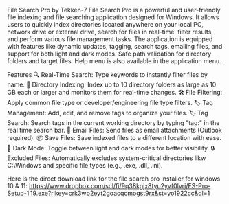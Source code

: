 File Search Pro by Tekken-7
File Search Pro is a powerful and user-friendly file indexing and file searching application designed for Windows. It allows users to quickly index directories located anywhere on your local PC, network drive or external drive, search for files in real-time, filter results, and perform various file management tasks. The application is equipped with features like dynamic updates, tagging, search tags, emailing files, and support for both light and dark modes. Safe path validation for directory folders and target files. Help menu is also available in the application menu.

Features
🔍 Real-Time Search: Type keywords to instantly filter files by name.
📁 Directory Indexing: Index up to 10 directory folders as large as 10 GB each or larger and monitors them for real-time changes.
🛠 File Filtering: Apply common file type or developer/engineering file type filters.
🏷 Tag Management: Add, edit, and remove tags to organize your files.
🏷 Tag Search: Search tags in the current working directory by typing "tag:" in the real time search bar.
📧 Email Files: Send files as email attachments (Outlook required).
📦 Save Files: Save indexed files to a different location with ease.
🎨 Dark Mode: Toggle between light and dark modes for better visibility.
🔒 Excluded Files: Automatically excludes system-critical directories likw C:\\Windows and specific file types (e.g., .exe, .dll, .ini).

Here is the direct download link for the file search pro installer for windows 10 & 11: https://www.dropbox.com/scl/fi/9q38kgjx8tyu2yvf0lvrj/FS-Pro-Setup-1.19.exe?rlkey=crk3wp2eyt2goacqcmogst9rx&st=yo1922cc&dl=1

